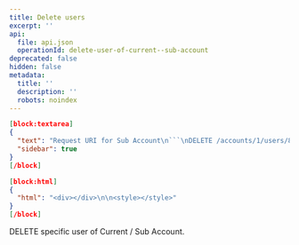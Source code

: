 ```yaml
---
title: Delete users
excerpt: ''
api:
  file: api.json
  operationId: delete-user-of-current--sub-account
deprecated: false
hidden: false
metadata:
  title: ''
  description: ''
  robots: noindex
---
```

```json
[block:textarea]
{
  "text": "Request URI for Sub Account\n```\nDELETE /accounts/1/users/874\n```",
  "sidebar": true
}
[/block]

[block:html]
{
  "html": "<div></div>\n\n<style></style>"
}
[/block]
```
DELETE specific user of Current / Sub Account.